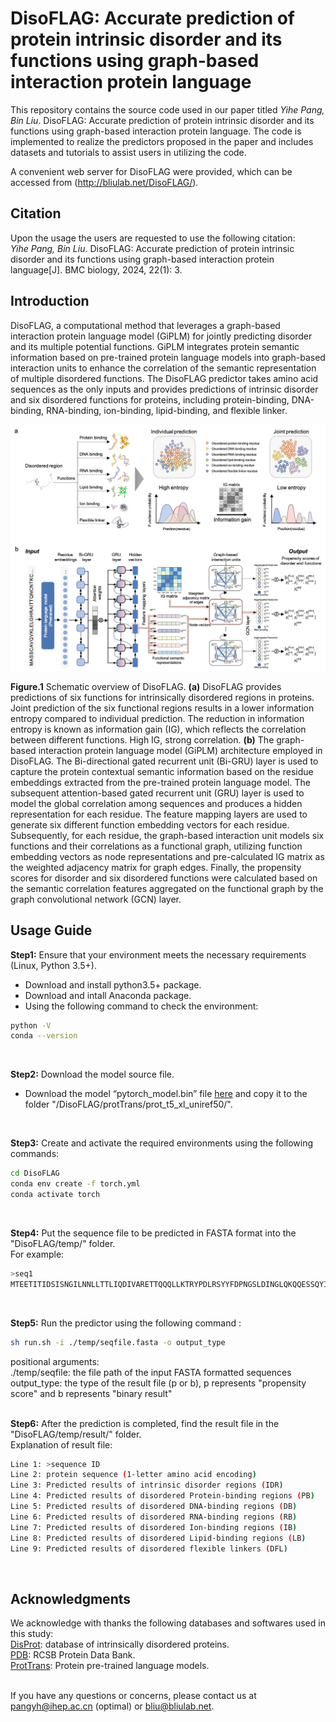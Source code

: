 # DisoFLAG: Accurate prediction of protein intrinsic disorder and its functions using graph-based interaction protein language

This repository contains the source code used in our paper titled _Yihe Pang, Bin Liu_. DisoFLAG: Accurate prediction of protein intrinsic disorder and its functions using graph-based interaction protein language. The code is implemented to realize the predictors proposed in the paper and includes datasets and tutorials to assist users in utilizing the code. <br>

A convenient web server for DisoFLAG were provided, which can be accessed from (http://bliulab.net/DisoFLAG/).


## Citation
Upon the usage the users are requested to use the following citation:<br>
_Yihe Pang, Bin Liu_. DisoFLAG: Accurate prediction of protein intrinsic disorder and its functions using graph-based interaction protein language[J]. BMC biology, 2024, 22(1): 3.

## Introduction
DisoFLAG, a computational method that leverages a graph-based interaction protein language model (GiPLM) for jointly predicting disorder and its multiple potential functions. GiPLM integrates protein semantic information based on pre-trained protein language models into graph-based interaction units to enhance the correlation of the semantic representation of multiple disordered functions. The DisoFLAG predictor takes amino acid sequences as the only inputs and provides predictions of intrinsic disorder and six disordered functions for proteins, including protein-binding, DNA-binding, RNA-binding, ion-binding, lipid-binding, and flexible linker.

![image](https://github.com/YihePang/DisoFLAG/blob/main/img/fig_1.png)

**Figure.1** Schematic overview of DisoFLAG. **(a)** DisoFLAG provides predictions of six functions for intrinsically disordered regions in proteins. Joint prediction of the six functional regions results in a lower information entropy compared to individual prediction. The reduction in information entropy is known as information gain (IG), which reflects the correlation between different functions. High IG, strong correlation. **(b)** The graph-based interaction protein language model (GiPLM) architecture employed in DisoFLAG. The Bi-directional gated recurrent unit (Bi-GRU) layer is used to capture the protein contextual semantic information based on the residue embeddings extracted from the pre-trained protein language model. The subsequent attention-based gated recurrent unit (GRU) layer is used to model the global correlation among sequences and produces a hidden representation for each residue. The feature mapping layers are used to generate six different function embedding vectors for each residue. Subsequently, for each residue, the graph-based interaction unit models six functions and their correlations as a functional graph, utilizing function embedding vectors as node representations and pre-calculated IG matrix as the weighted adjacency matrix for graph edges. Finally, the propensity scores for disorder and six disordered functions were calculated based on the semantic correlation features aggregated on the functional graph by the graph convolutional network (GCN) layer.


## Usage Guide
**Step1:** Ensure that your environment meets the necessary requirements (Linux, Python 3.5+). <br>
* Download and install python3.5+ package.<br>
* Download and intall Anaconda package.<br>
* Using the following command to check the environment:<br>
```Bash 
python -V
conda --version
```
<br>

**Step2:** Download the model source file.
* Download the model “pytorch_model.bin” file [here](https://huggingface.co/Rostlab/prot_t5_xl_uniref50/resolve/main/pytorch_model.bin) and copy it to the folder "/DisoFLAG/protTrans/prot_t5_xl_uniref50/".<br>
<br>

**Step3:** Create and activate the required environments using the following commands:<br>
```Bash
cd DisoFLAG
conda env create -f torch.yml
conda activate torch
```
<br>

**Step4:** Put the sequence file to be predicted in FASTA format into the "DisoFLAG/temp/" folder.<br>
For example:<br>
```Bash
>seq1
MTEETITIDSISNGILNNLLTTLIQDIVARETTQQQLLKTRYPDLRSYYFDPNGSLDINGLQKQQESSQYIHCENCGRDVSANRLAAHLQRCLSRGARR
```
<br>

**Step5:** Run the predictor using the following command :<br>
```Bash
sh run.sh -i ./temp/seqfile.fasta -o output_type
```
positional arguments:<br>
./temp/seqfile: the file path of the input FASTA formatted sequences<br>
output_type: the type of the result file (p or b), p represents "propensity score" and b represents "binary result"<br>
<br>

**Step6:** After the prediction is completed, find the result file in the "DisoFLAG/temp/result/" folder.<br>
Explanation of result file:<br>
```Bash
Line 1: >sequence ID
Line 2: protein sequence (1-letter amino acid encoding)
Line 3: Predicted results of intrinsic disorder regions (IDR)
Line 4: Predicted results of disordered Protein-binding regions (PB)
Line 5: Predicted results of disordered DNA-binding regions (DB)
Line 6: Predicted results of disordered RNA-binding regions (RB)
Line 7: Predicted results of disordered Ion-binding regions (IB)
Line 8: Predicted results of disordered Lipid-binding regions (LB)
Line 9: Predicted results of disordered flexible linkers (DFL)
```
<br>

  
## Acknowledgments
  We acknowledge with thanks the following databases and softwares used in this study:<br> 
    		[DisProt](https://www.disprot.org/): database of intrinsically disordered proteins.<br> 
    		[PDB](https://www.rcsb.org/): RCSB Protein Data Bank.<br> 
    		[ProtTrans](https://github.com/agemagician/ProtTrans): Protein pre-trained language models.<br> 
<br>

If you have any questions or concerns, please contact us at pangyh@ihep.ac.cn (optimal) or bliu@bliulab.net.
